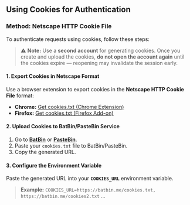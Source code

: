 ## **Using Cookies for Authentication**

### **Method: Netscape HTTP Cookie File**

To authenticate requests using cookies, follow these steps:

> ⚠️ **Note:** Use a **second account** for generating cookies. Once you create and upload the cookies, **do not open
the account again** until the cookies expire — reopening may invalidate the session early.

#### **1. Export Cookies in Netscape Format**

Use a browser extension to export cookies in the **Netscape HTTP Cookie File** format:

- **Chrome:** [Get cookies.txt (Chrome Extension)](https://chromewebstore.google.com/detail/get-cookiestxt-clean/ahmnmhfbokciafffnknlekllgcnafnie)
- **Firefox:** [Get cookies.txt (Firefox Add-on)](https://addons.mozilla.org/en-US/firefox/addon/cookies-txt/)

#### **2. Upload Cookies to BatBin/PasteBin Service**

1. Go to **[BatBin](https://batbin.me)** or **[PasteBin](https://pastebin.com)**.
2. Paste your `cookies.txt` file to BatBin/PasteBin.
3. Copy the generated URL.

#### **3. Configure the Environment Variable**

Paste the generated URL into your **`COOKIES_URL`** environment variable.
> **Example:** `COOKIES_URL=https://batbin.me/cookies.txt, https://batbin.me/cookies2.txt` ...
